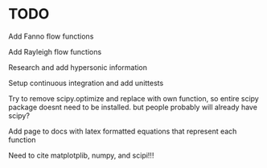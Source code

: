 # TODO

Add Fanno flow functions

Add Rayleigh flow functions

Research and add hypersonic information

Setup continuous integration and add unittests

Try to remove scipy.optimize and replace with own function, so entire scipy package doesnt need to be installed.
    but people probably will already have scipy?

Add page to docs with latex formatted equations that represent each function

Need to cite matplotplib, numpy, and scipi!!!
